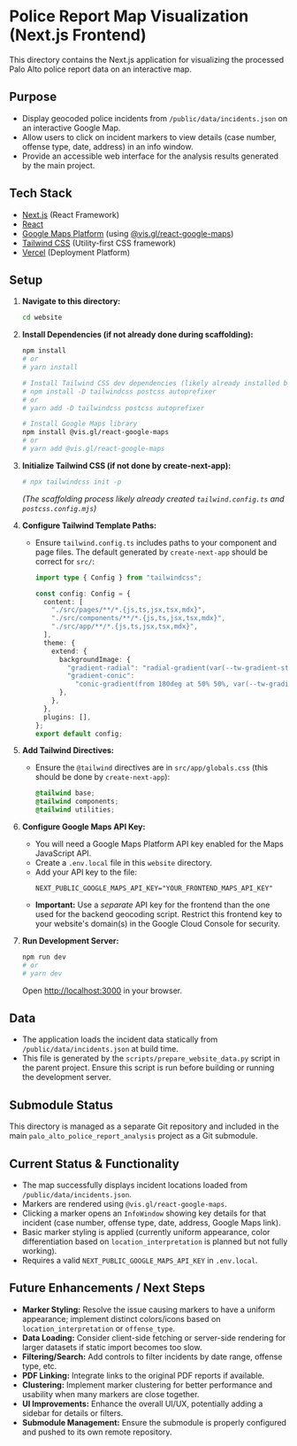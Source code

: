# Police Report Map Visualization (Next.js Frontend)

This directory contains the Next.js application for visualizing the processed Palo Alto police report data on an interactive map.

## Purpose

- Display geocoded police incidents from `/public/data/incidents.json` on an interactive Google Map.
- Allow users to click on incident markers to view details (case number, offense type, date, address) in an info window.
- Provide an accessible web interface for the analysis results generated by the main project.

## Tech Stack

- [Next.js](https://nextjs.org/) (React Framework)
- [React](https://reactjs.org/)
- [Google Maps Platform](https://developers.google.com/maps) (using [@vis.gl/react-google-maps](https://visgl.github.io/react-google-maps/))
- [Tailwind CSS](https://tailwindcss.com/) (Utility-first CSS framework)
- [Vercel](https://vercel.com/) (Deployment Platform)

## Setup

1.  **Navigate to this directory:**
    ```bash
    cd website
    ```
2.  **Install Dependencies (if not already done during scaffolding):**
    ```bash
    npm install
    # or
    # yarn install

    # Install Tailwind CSS dev dependencies (likely already installed by create-next-app)
    # npm install -D tailwindcss postcss autoprefixer
    # or
    # yarn add -D tailwindcss postcss autoprefixer

    # Install Google Maps library
    npm install @vis.gl/react-google-maps
    # or
    # yarn add @vis.gl/react-google-maps
    ```
3.  **Initialize Tailwind CSS (if not done by create-next-app):**
    ```bash
    # npx tailwindcss init -p
    ```
    *(The scaffolding process likely already created `tailwind.config.ts` and `postcss.config.mjs`)*

4.  **Configure Tailwind Template Paths:**
    - Ensure `tailwind.config.ts` includes paths to your component and page files. The default generated by `create-next-app` should be correct for `src/`:
      ```ts
      import type { Config } from "tailwindcss";

      const config: Config = {
        content: [
          "./src/pages/**/*.{js,ts,jsx,tsx,mdx}",
          "./src/components/**/*.{js,ts,jsx,tsx,mdx}",
          "./src/app/**/*.{js,ts,jsx,tsx,mdx}",
        ],
        theme: {
          extend: {
            backgroundImage: {
              "gradient-radial": "radial-gradient(var(--tw-gradient-stops))",
              "gradient-conic":
                "conic-gradient(from 180deg at 50% 50%, var(--tw-gradient-stops))",
            },
          },
        },
        plugins: [],
      };
      export default config;
      ```
5.  **Add Tailwind Directives:**
    - Ensure the `@tailwind` directives are in `src/app/globals.css` (this should be done by `create-next-app`):
      ```css
      @tailwind base;
      @tailwind components;
      @tailwind utilities;
      ```
6.  **Configure Google Maps API Key:**
    - You will need a Google Maps Platform API key enabled for the Maps JavaScript API.
    - Create a `.env.local` file in this `website` directory.
    - Add your API key to the file:
      ```
      NEXT_PUBLIC_GOOGLE_MAPS_API_KEY="YOUR_FRONTEND_MAPS_API_KEY"
      ```
    - **Important:** Use a *separate* API key for the frontend than the one used for the backend geocoding script. Restrict this frontend key to your website's domain(s) in the Google Cloud Console for security.

7.  **Run Development Server:**
    ```bash
    npm run dev
    # or
    # yarn dev
    ```
    Open [http://localhost:3000](http://localhost:3000) in your browser.

## Data

- The application loads the incident data statically from `/public/data/incidents.json` at build time.
- This file is generated by the `scripts/prepare_website_data.py` script in the parent project. Ensure this script is run before building or running the development server.

## Submodule Status

This directory is managed as a separate Git repository and included in the main `palo_alto_police_report_analysis` project as a Git submodule.

## Current Status & Functionality

- The map successfully displays incident locations loaded from `/public/data/incidents.json`.
- Markers are rendered using `@vis.gl/react-google-maps`.
- Clicking a marker opens an `InfoWindow` showing key details for that incident (case number, offense type, date, address, Google Maps link).
- Basic marker styling is applied (currently uniform appearance, color differentiation based on `location_interpretation` is planned but not fully working).
- Requires a valid `NEXT_PUBLIC_GOOGLE_MAPS_API_KEY` in `.env.local`.

## Future Enhancements / Next Steps

- **Marker Styling:** Resolve the issue causing markers to have a uniform appearance; implement distinct colors/icons based on `location_interpretation` or `offense_type`.
- **Data Loading:** Consider client-side fetching or server-side rendering for larger datasets if static import becomes too slow.
- **Filtering/Search:** Add controls to filter incidents by date range, offense type, etc.
- **PDF Linking:** Integrate links to the original PDF reports if available.
- **Clustering:** Implement marker clustering for better performance and usability when many markers are close together.
- **UI Improvements:** Enhance the overall UI/UX, potentially adding a sidebar for details or filters.
- **Submodule Management:** Ensure the submodule is properly configured and pushed to its own remote repository.
